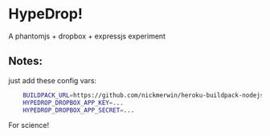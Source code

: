 # HypeDrop!

A phantomjs + dropbox + expressjs experiment

## Notes:

just add these config vars:

```bash
    BUILDPACK_URL=https://github.com/nickmerwin/heroku-buildpack-nodejs-phantomjs
    HYPEDROP_DROPBOX_APP_KEY=...
    HYPEDROP_DROPBOX_APP_SECRET=...
```

For science!

